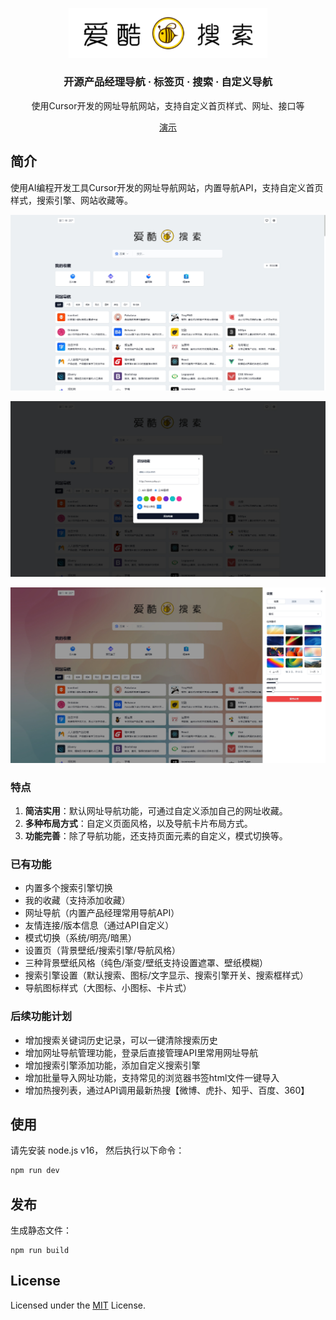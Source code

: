 <p align="center">
  <a href="https://www.icoolgo.com" target="_blank">
    <img src="public/icon/logo.svg" width="318px" alt="爱酷搜索" />
  </a>
</p>


<h3 align="center">开源产品经理导航 · 标签页 · 搜索 · 自定义导航 </h3>
<p align="center">使用Cursor开发的网址导航网站，支持自定义首页样式、网址、接口等</p>

<p align="center"><a href="https://www.icoolgo.com/" target="_blank">演示</a></p>

## 简介

使用AI编程开发工具Cursor开发的网址导航网站，内置导航API，支持自定义首页样式，搜索引擎、网站收藏等。

<p align="center">
  <a href="" >
    <img src="public/screenshot_1.png" alt="演示" />
  </a>
</p>

<p align="center">
  <a href="" >
    <img src="public/screenshot_2.png" alt="演示" />
  </a>
</p>

<p align="center">
  <a href="" >
    <img src="public/screenshot_3.png" alt="演示" />
  </a>
</p>

### 特点

1. **简洁实用**：默认网址导航功能，可通过自定义添加自己的网址收藏。
2. **多种布局方式**：自定义页面风格，以及导航卡片布局方式。
3. **功能完善**：除了导航功能，还支持页面元素的自定义，模式切换等。

### 已有功能

- 内置多个搜索引擎切换
- 我的收藏（支持添加收藏）
- 网址导航（内置产品经理常用导航API）
- 友情连接/版本信息（通过API自定义）
- 模式切换（系统/明亮/暗黑）
- 设置页（背景壁纸/搜索引擎/导航风格）
- 三种背景壁纸风格（纯色/渐变/壁纸支持设置遮罩、壁纸模糊）
- 搜索引擎设置（默认搜索、图标/文字显示、搜索引擎开关、搜索框样式）
- 导航图标样式（大图标、小图标、卡片式）

### 后续功能计划

- 增加搜索关键词历史记录，可以一键清除搜索历史
- 增加网址导航管理功能，登录后直接管理API里常用网址导航
- 增加搜索引擎添加功能，添加自定义搜索引擎
- 增加批量导入网址功能，支持常见的浏览器书签html文件一键导入
- 增加热搜列表，通过API调用最新热搜【微博、虎扑、知乎、百度、360】

## 使用

请先安装 node.js v16， 然后执行以下命令：

```bash
npm run dev
```

## 发布

生成静态文件：

```
npm run build
```

## License

Licensed under the [MIT](./LICENSE) License.